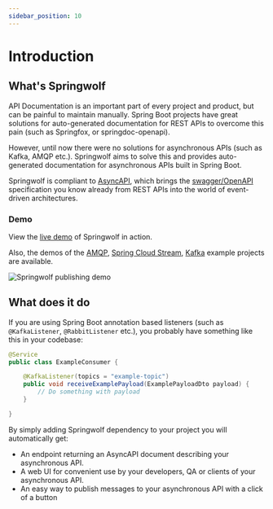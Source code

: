 ```yaml
---
sidebar_position: 10
---
```


# Introduction

## What's Springwolf
API Documentation is an important part of every project and product, but can be painful to maintain manually.
Spring Boot projects have great solutions for auto-generated documentation for REST APIs to overcome this pain (such as Springfox, or springdoc-openapi).

However, until now there were no solutions for asynchronous APIs (such as Kafka, AMQP etc.). Springwolf aims to solve this and provides auto-generated documentation for asynchronous APIs built in Spring Boot.

Springwolf is compliant to [AsyncAPI](https://www.asyncapi.com), which brings the [swagger/OpenAPI](https://www.asyncapi.com/docs/tutorials/getting-started/coming-from-openapi) specification you know already from REST APIs into the world of event-driven architectures.

### Demo

View the [live demo](https://demo.springwolf.dev) of Springwolf in action.

Also, the demos of the 
[AMQP](https://amqp.demo.springwolf.dev), 
[Spring Cloud Stream](https://cloud-stream.demo.springwolf.dev),
[Kafka](https://kafka.demo.springwolf.dev)
example projects are available.

![Springwolf publishing demo](/img/demo.gif)

## What does it do

If you are using Spring Boot annotation based listeners (such as `@KafkaListener`, `@RabbitListener` etc.), you probably have something like this in your codebase:

```java
@Service
public class ExampleConsumer {

    @KafkaListener(topics = "example-topic")
    public void receiveExamplePayload(ExamplePayloadDto payload) {
        // Do something with payload
    }

}
```

By simply adding Springwolf dependency to your project you will automatically get:
- An endpoint returning an AsyncAPI document describing your asynchronous API.
- A web UI for convenient use by your developers, QA or clients of your asynchronous API.
- An easy way to publish messages to your asynchronous API with a click of a button


